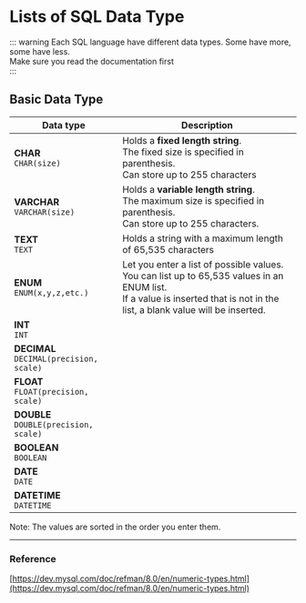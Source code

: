 # Lists of SQL Data Type

::: warning
Each SQL language have different data types. Some have more, some have less.<br>
Make sure you read the documentation first<br>
:::

## Basic Data Type
|Data type|Description|
|-|-|
|**CHAR**<br>`CHAR(size)`|Holds a **fixed length string**.<br>The fixed size is specified in parenthesis.<br>Can store up to 255 characters
|**VARCHAR**<br>`VARCHAR(size)`|Holds a **variable length string**.<br>The maximum size is specified in parenthesis.<br>Can store up to 255 characters.|
|**TEXT**<br>`TEXT`|Holds a string with a maximum length of 65,535 characters|
|**ENUM**<br>`ENUM(x,y,z,etc.)`|Let you enter a list of possible values.<br>You can list up to 65,535 values in an ENUM list.<br>If a value is inserted that is not in the list, a blank value will be inserted.|
|**INT**<br>`INT`||
|**DECIMAL**<br>`DECIMAL(precision, scale)`||
|**FLOAT**<br>`FLOAT(precision, scale)`||
|**DOUBLE**<br>`DOUBLE(precision, scale)`||
|**BOOLEAN**<br>`BOOLEAN`||
|**DATE**<br>`DATE`||
|**DATETIME**<br>`DATETIME`||

Note: The values are sorted in the order you enter them.

---
### Reference
[https://dev.mysql.com/doc/refman/8.0/en/numeric-types.html](https://dev.mysql.com/doc/refman/8.0/en/numeric-types.html)
